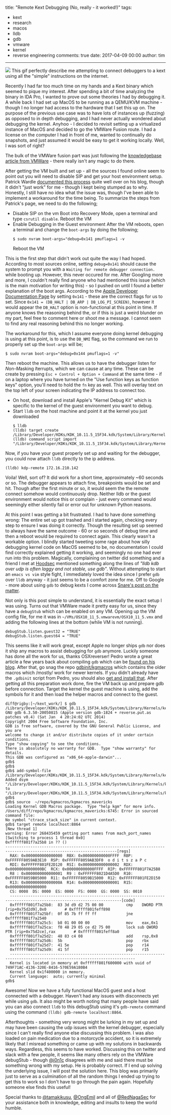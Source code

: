 title: "Remote Kext Debugging (No, really - it worked!)"
tags:
 - kext
 - research
 - macos
 - lldb
 - gdb
 - vmware
 - kernel
 - reverse engineering
comments: true
date: 2017-04-09 00:00
author: tim
---
			
![](/images/remote_kext_debugging/drinking.gif)
This gif perfectly describe me attempting to connect debuggers to a kext using all the "simple" instructions on the internet.

Recently I had far too much time on my hands and a Kext binary which seemed to pique my interest. After spending a bit of time analyzing the binary in IDA Pro, I wanted to prove out some theories I had by debugging it. A while back I had set up MacOS to be running as a QEMU/KVM machine - though I no longer had access to the hardware that I set this up on. The purpose of the previous use case was to have lots of instances up (fuzzing) as opposed to in depth debugging, and I had never actually wondered about debugging the kernel. Anyhoo - I decided to revisit setting up a virtualized instance of MacOS and decided to go the VMWare Fusion route. I had a license on the computer I had in front of me, wanted to continually do snapshots, and just assumed it would be easy to get it working locally. Well, I was sort of right?

The bulk of the VMWare fusion part was just following the [knowledgebase article from VMWare](https://kb.vmware.com/selfservice/microsites/search.do?language=en_US&cmd=displayKC&externalId=2129534) - there really isn't any magic to do there.

After getting the VM built and set up - all the sources I found online seem to point out you will need to disable SIP and get your host environment setup. Patrick Wardle [documented this process](https://objective-see.com/blog.html#blogEntry9) quite well over on his blog, though it didn't "just work" for me - though I kept being stumped as to why. Honestly, I still have no idea what the issue was, though I've been able to implement a workaround for the time being.
To summarize the steps from Patrick's page, we need to do the following;

 - Disable SIP on the vm
   Boot into Recovery Mode, open a terminal and type `csrutil disable`.
   Reboot the VM
 - Enable Debugging in the Guest environment
   After the VM reboots, open a terminal and change the `boot-args` by doing the following;
   ```
   $ sudo nvram boot-args="debug=0x141 pmuflags=1 -v
   ```
   Reboot the VM

This is the first step that didn't work out quite the way I had hoped. According to most sources online, setting `debug=0x141` should cause the system to prompt you with a `Waiting for remote debugger connection.` while booting up. However, this never occured for me. After Googling more and more, I couldn't really find anyone who had mentioned this issue (which is the main motivation for writing this) - so I pushed on until I found a better explanation of the boot args. According to the [Apple Developer Documentation Page](https://developer.apple.com/library/content/documentation/Darwin/Conceptual/KernelProgramming/build/build.html#//apple_ref/doc/uid/TP30000905-CH221-BABDGEGF) by setting `0x141` - these are the correct flags for us to set. Since `0x141 = (DB_HALT | DB_ARP | DB_LOG_PI_SCREEN)`, however it would appear the `DB_HALT` option is non-functional at this point in time. If anyone knows the reasoning behind the, or if this is just a weird blunder on my part, feel  free to comment here or shoot me a message. I cannot seem to find any real reasoning behind this no longer working.

The workaround for this, which I assume everyone doing kernel debugging is using at this point, is to use the `DB_NMI` flag, so the command we run to properly set up the `boot-args` will be;
   ```
   $ sudo nvram boot-args="debug=0x144 pmuflags=1 -v"
   ```
Then reboot the machine. 
This allows us to have the debugger listen for *N*on-*M*asking *I*terrupts, which we can cause at any time. These can be create by pressing `Esc + Control + Option + Command` at the same time - if on a laptop where you  have turned on the "Use function keys as function keys" option, you'll need to hold the `fn` key as well. This will overlay text on the top left of your screen indicating the IP address to connect too.

 - On host, download and install Apple's "Kernel Debug Kit" which is specific to the kernel
   of the guest environment you want to debug.
 - Start `lldb` on the host machine and point it at the kernel you just downloaded
   ```
   $ lldb
   (lldb) target create /Library/Developer/KDKs/KDK_10.11.5_15F34.kdk/System/Library/Kernels/kernel.development
   (lldb) command script import "/Library/Developer/KDKs/KDK_10.11.5_15F34.kdk/System/Library/Kernels/kernel.dSYM/Contents/Resources/DWARF/../Python/kernel.py
   ```

Now, if you have your guest properly set up and waiting for the debugger, you could now attach `lldb` directly to the ip address.
   ```
   (lldb) kdp-remote 172.16.210.142
   ```

Voila! Well, sort of? It did work for a short time, approximately ~60 seconds or so. The debugger appears to attach fine, breakpoints would be set and hit. Though after the first minute or so, it would seem the the remote connect somehow would continuously drop. Neither lldb or the guest environment would notice this or complain - just every command would seemingly either silently fail or error out for unknown Python reasons.

At this point I was getting a bit frustrated. I had to have done something wrong: The entire set up got trashed and I started again, checking every step to ensure I was doing it correctly. Though the resulting set up seemed to always have the same outcome - 60 or so seconds of debug time and then a reboot would be required to connect again. This clearly wasn't a workable option. I blindly started tweeting some rage about how silly debugging kernel code on MacOS seemed to be, no documentation I could find correctly explained getting it working, and seemingly no one had ever run into this problem. Magically, complaining on twitter did something and a friend I met at [Hoodsec](https://www.hoodsec.org) mentioned something along the lines of _"lldb kdb over udp is often laggy and not stable, use gdb"_. Without attempting to start an `emacs vs vim` style fight, I immediately loved the idea since I prefer `gdb` over `lldb` anyway - it just seems to be a comfort zone for me. Off to Google - more about using `gdb` to debug kexts I come across [Snare's post on the matter](http://ho.ax/posts/2012/02/vmware-hardware-debugging/).

Not only is this post simple to understand, it is essentially the exact setup I was using. Turns out that VMWare made it pretty easy for us, since they have a `debugStub` which can be enabled on any VM. Opening up the VM config file, for me it was in `~/VMs/OSX10_11_5.vmwarevm/OSX10_11_5.vmx` and adding the following lines at the bottom (while VM is not running).
```
debugStub.listen.guest32 = "TRUE"
debugStub.listen.guest64 = "TRUE"
```
This seems like it will work great, except Apple no longer ships `gdb` nor does it ship any macros to assist debugging for `gdb` anymore. Luckily someone has done all the work for us, thanks OSXreverser! Pedro wrote a great article a few years back about compiling `gdb` which can be [found on his blog](https://reverse.put.as/2013/03/20/how-to-compile-gdb-in-mountain-lion-updated/). After that, go snag the repo [gdbinit/kgmacros](https://github.com/gdbinit/kgmacros) which contains the older macros which /mostly/ work for newer kernels. If you didn't already have the `.gdbinit` script from Pedro, you should also [get and install that](https://github.com/gdbinit/Gdbinit). After getting all this preparation work done, fire the VM back up and prepare gdb before connection. Target the kernel the guest machine is using, add the symbols for it and then load the helper macros and connect to the guest.
```
diff@rigby:[~/kext_work/] $ gdb /Library/Developer/KDKs/KDK_10.11.5_15F34.kdk/System/Library/Kernels/kernel
GNU gdb 6.3.50-20050815 (Apple version gdb-1824 + reverse.put.as patches v0.4) (Sat Jan  4 20:24:02 UTC 2014)
Copyright 2004 Free Software Foundation, Inc.
GDB is free software, covered by the GNU General Public License, and you are
welcome to change it and/or distribute copies of it under certain conditions.
Type "show copying" to see the conditions.
There is absolutely no warranty for GDB.  Type "show warranty" for details.
This GDB was configured as "x86_64-apple-darwin"...
gdb$
gdb$
gdb$ add-symbol-file /Library/Developer/KDKs/KDK_10.11.5_15F34.kdk/System/Library/Kernels/kernel.dSYM/
Added dsym "/Library/Developer/KDKs/KDK_10.11.5_15F34.kdk/System/Library/Kernels/kernel.dSYM/" to "/Library/Developer/KDKs/KDK_10.11.5_15F34.kdk/System/Library/Kernels/kernel.dSYM/Contents/Resources/DWARF/kernel".
gdb$
gdb$ source  ~/repo/kgmacros/kgmacros_mavericks
Loading Kernel GDB Macros package.  Type "help kgm" for more info.
/Users/diff/repo/kgmacros/kgmacros_mavericks:6745: Error in sourced command file:
No symbol "ctrace_stack_size" in current context.
gdb$ target remote localhost:8864
[New thread 1]
warning: Error 268435459 getting port names from mach_port_names
[Switching to process 1 thread 0x0]
0xffffff801f7a25b8 in ?? ()
-----------------------------------------------------------------------------------------------------------------------[regs]
  RAX: 0x0000000000000000  RBX: 0x000000000000FFFF  RBP: 0xFFFFFF8059AB3E10  RSP: 0xFFFFFF8059AB3DF0  o d i t s z a P c
  RDI: 0xFFFFFF801FE2D120  RSI: 0x0000000000000002  RDX: 0x00000000000000BC  RCX: 0x000000000000FFFF  RIP: 0xFFFFFF801F7A25B8
  R8 : 0x0000000000000001  R9 : 0xFFFFFF8021D4A5D0  R10: 0xFFFFFF8059B05000  R11: 0xFFFFFF8059B15000  R12: 0xFFFFFF801FE2D150
  R13: 0x000000000000000A  R14: 0x0000000000000001  R15: 0x0000000000000000
  CS: 0008  DS: 0000  ES: 0000  FS: 0000  GS: 0000  SS: 0010
  -----------------------------------------------------------------------------------------------------------------------[code]
  0xffffff801f7a25b8:  83 3d d9 d2 75 00 00          cmp    DWORD PTR [rip+0x75d2d9],0x0        # 0xffffff801feff898
  0xffffff801f7a25bf:  0f 85 7b ff ff ff             jne    0xffffff801f7a2540
  0xffffff801f7a25c5:  b8 01 00 00 00                mov    eax,0x1
  0xffffff801f7a25ca:  f0 48 29 05 ce d2 75 00       lock sub QWORD PTR [rip+0x75d2ce],rax        # 0xffffff801feff8a0
  0xffffff801f7a25d2:  48 83 c4 08                   add    rsp,0x8
  0xffffff801f7a25d6:  5b                            pop    rbx
  0xffffff801f7a25d7:  41 5e                         pop    r14
  0xffffff801f7a25d9:  41 5f                         pop    r15
  -----------------------------------------------------------------------------------------------------------------------------
  Kernel is located in memory at 0xffffff801f600000 with uuid of 749F71AC-4136-320E-8416-570E59A180B4
  Kernel slid 0x1f400000 in memory.
  Current language:  auto; currently minimal
gdb$ 
```

Awesome! Now we have a fully functional MacOS guest and a host connected with a debugger. Haven't had any issues with disconnects yet while using `gdb`. It also might be worth noting that many people have said you can also connect `lldb` to this debugStub using it's `gdb-remote` command using the command `(lldb) gdb-remote localhost:8864`.

Afterthoughts - something very wrong might be lurking in my set up and may have been causing the udp issues with the kernel debugger,  especially since I can't really find anyone else discussing this problem. I was also loaded on pain medication due to a motorcycle  accident, so it is extremely likely that I misread something or came up with my solutions in backwards ways. Regardless, this seems to have worked. Discussing this on twitter and slack with a few people, it seems like many others rely on the VMWare debugStub - though [@i0n1c](https://twitter.com/i0n1c) disagrees with me and said there must be something wrong with my setup. He is probably correct. If I end up solving the underlying issue, I will post the solution here. This blog was primarily just to serve as a culmination of all the random things I ended up trying to get this to work so I don't have to go through the pain again. Hopefully someone else finds this useful!

Special thanks to [@tamakikusu](https://twitter.com/tamakikusu), [@OngEmil](https://twitter.com/OngEmil) and all of [@RedNagaSec](https://twitter.com/RedNagaSec) for your assistance both in knowledge, editing and insults to keep the world humble.